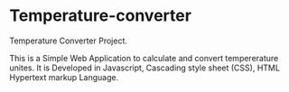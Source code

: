 # Temperature-converter
Temperature Converter Project.

This is a Simple Web Application to calculate and convert tempererature unites.
It is Developed in Javascript, Cascading style sheet (CSS), HTML Hypertext markup Language.
